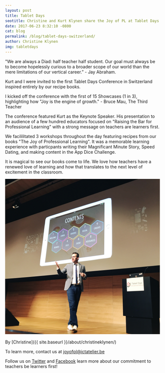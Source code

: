 ```yaml
---
layout: post
title: Tablet Days
seotitle: Christine and Kurt Klynen share the Joy of PL at Tablet Days Conference, Switzerland
date: 2017-06-23 8:32:10 -0800
cat: blog
permalink: /blog/tablet-days-switzerland/
author: Christine Klynen
img: tabletdays
---
```


"We are always a Diad: half teacher half student. Our goal must always be to become hopelessly curious to a broader scope of our world than the mere limitations of our vertical career.” - Jay Abraham.

Kurt and I were invited to the first Tablet Days Conference in Switzerland inspired entirely by our recipe books. 

I kicked off the conference with the first of 15 Showcases (1 in 3), highlighting how "Joy is the engine of growth." - Bruce Mau, The Third Teacher
        
The conference featured Kurt as the Keynote Speaker. His presentation to an audience of a few hundred educators focused on "Raising the Bar for Professional Learning" with a strong message on teachers are learners first.

We facililitated 3 workshops throughout the day featuring recipes from our books "The Joy of Professional Learning". It was a  memorable learning experience with particpants writing their Magnificant Minute Story, Speed Dating, and making content in the App Dice Challenge.  

It is magical to see our books come to life. We love how teachers have a renewed love of learning and how that translates to the next level of excitement in the classroom. 

<img src="/img/KurtKlynenTD1.JPG" alt="Kurt Klynen"> 

By
[Christine]({{ site.baseurl }}/about/christineklynen/)

To learn more, contact us at joyofpl@ictatelier.be 

Follow us on [Twitter](https://twitter.com/joyofpl) and [Facebook](https://www.facebook.com/joyofpl/) learn more about our commitment to teachers be learners first! 

